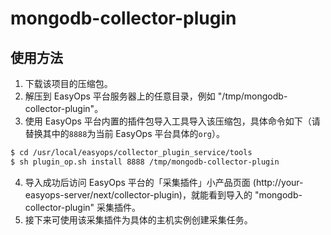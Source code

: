 # mongodb-collector-plugin

## 使用方法

1. 下载该项目的压缩包。
2. 解压到 EasyOps 平台服务器上的任意目录，例如 "/tmp/mongodb-collector-plugin"。
3. 使用 EasyOps 平台内置的插件包导入工具导入该压缩包，具体命令如下（请替换其中的`8888`为当前 EasyOps 平台具体的`org`）。

```sh
$ cd /usr/local/easyops/collector_plugin_service/tools
$ sh plugin_op.sh install 8888 /tmp/mongodb-collector-plugin
```

4. 导入成功后访问 EasyOps 平台的「采集插件」小产品页面 (http://your-easyops-server/next/collector-plugin)，就能看到导入的 "mongodb-collector-plugin" 采集插件。
5. 接下来可使用该采集插件为具体的主机实例创建采集任务。
